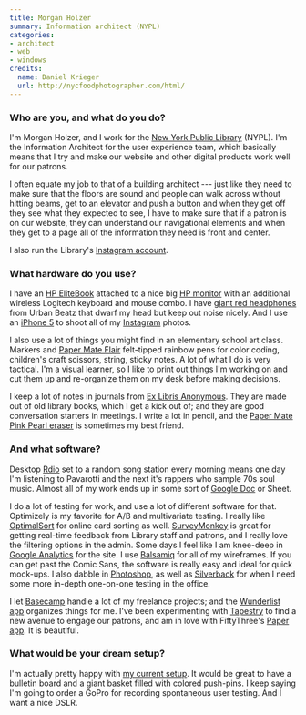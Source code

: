 ```yaml
---
title: Morgan Holzer
summary: Information architect (NYPL)
categories:
- architect
- web
- windows
credits:
  name: Daniel Krieger
  url: http://nycfoodphotographer.com/html/
---
```


### Who are you, and what do you do?

I'm Morgan Holzer, and I work for the [New York Public Library](http://www.nypl.org/ "The NYPL's website.") (NYPL). I'm the Information Architect for the user experience team, which basically means that I try and make our website and other digital products work well for our patrons.

I often equate my job to that of a building architect --- just like they need to make sure that the floors are sound and people can walk across without hitting beams, get to an elevator and push a button and when they get off they see what they expected to see, I have to make sure that if a patron is on our website, they can understand our navigational elements and when they get to a page all of the information they need is front and center.

I also run the Library's [Instagram account](http://instagram.com/nypl "The NYPL's Instagram account.").

### What hardware do you use?

I have an [HP EliteBook][elitebook-2570p] attached to a nice big [HP monitor][zr2440w] with an additional wireless Logitech keyboard and mouse combo. I have [giant red headphones][tempo] from Urban Beatz that dwarf my head but keep out noise nicely. And I use an [iPhone 5][iphone-5] to shoot all of my [Instagram][instagram-ios] photos. 

I also use a lot of things you might find in an elementary school art class. Markers and [Paper Mate Flair][flair-point-guard] felt-tipped rainbow pens for color coding, children's craft scissors, string, sticky notes. A lot of what I do is very tactical. I'm a visual learner, so I like to print out things I'm working on and cut them up and re-organize them on my desk before making decisions. 

I keep a lot of notes in journals from [Ex Libris Anonymous](http://www.exlibrisanonymous.com/ "Notebooks made out of old books."). They are made out of old library books, which I get a kick out of; and they are good conversation starters in meetings. I write a lot in pencil, and the [Paper Mate Pink Pearl eraser][pink-pearl] is sometimes my best friend.

### And what software?

Desktop [Rdio][] set to a random song station every morning means one day I'm listening to Pavarotti and the next it's rappers who sample 70s soul music. Almost all of my work ends up in some sort of [Google Doc][google-docs] or Sheet.

I do a lot of testing for work, and use a lot of different software for that. Optimizely is my favorite for A/B and multivariate testing. I really like [OptimalSort][] for online card sorting as well. [SurveyMonkey][] is great for getting real-time feedback from Library staff and patrons, and I really love the filtering options in the admin. Some days I feel like I am knee-deep in [Google Analytics][google-analytics] for the site. I use [Balsamiq][mockups] for all of my wireframes. If you can get past the Comic Sans, the software is really easy and ideal for quick mock-ups. I also dabble in [Photoshop][], as well as [Silverback][] for when I need some more in-depth one-on-one testing in the office.

I let [Basecamp][] handle a lot of my freelance projects; and the [Wunderlist app][wunderlist] organizes things for me. I've been experimenting with [Tapestry][] to find a new avenue to engage our patrons, and am in love with FiftyThree's [Paper app][paper-ios]. It is beautiful.

### What would be your dream setup?

I'm actually pretty happy with [my current setup](http://instagram.com/p/ksqPNVijTi/ "A photo of Morgan's desk."). It would be great to have a bulletin board and a giant basket filled with colored push-pins. I keep saying I'm going to order a GoPro for recording spontaneous user testing. And I want a nice DSLR.

[iphone-5]: https://en.wikipedia.org/wiki/IPhone_5 "A smartphone."
[zr2440w]: https://www.amazon.com/HP-ZR2440w-24-inch-Backlit-Monitor/dp/B005O9RPQE "A 24 inch LED monitor."
[tempo]: https://www.amazon.com/Urban-Beatz-Tempo-Headphone-Mic/dp/B008OEI1GE "Headphones with a mic."
[flair-point-guard]: https://www.amazon.com/Paper-Mate-Point-Guard-Porous-Colored/dp/B000J09CO6 "A marker pen."
[elitebook-2570p]: https://www.amazon.com/HP-EliteBook-2570p-C6Z49UT-Notebook/dp/B009PHTFQO "A 12.5 inch PC laptop."
[pink-pearl]: https://www.amazon.com/Paper-Mate-70521-Premium-Erasers/dp/B00094H4LU "An eraser."
[rdio]: http://www.rdio.com/home/en-us/ "A music streaming service."
[instagram-ios]: https://itunes.apple.com/us/app/instagram/id389801252 "A photo taking/sharing app."
[google-analytics]: http://www.google.com/analytics/ "Web analytics."
[google-docs]: https://en.wikipedia.org/wiki/Google_Docs "A web-based office suite."
[tapestry]: http://tapestrylabs.com "A service for sharing short stories."
[silverback]: https://silverbackapp.com/ "Usability testing software for the Mac."
[surveymonkey]: https://www.surveymonkey.com/ "An online survey service."
[optimalsort]: https://www.optimalworkshop.com/optimalsort "A card sorting service."
[mockups]: https://balsamiq.com/products/mockups/ "Drawing-like mockup software."
[basecamp]: https://basecamp.com/ "Web-based project management."
[photoshop]: https://www.adobe.com/products/photoshop.html "A bitmap image editor."
[paper-ios]: https://www.fiftythree.com/paper "A notebook/drawing app."
[wunderlist]: https://www.wunderlist.com/ "A cloud-syncing to-do manager."
